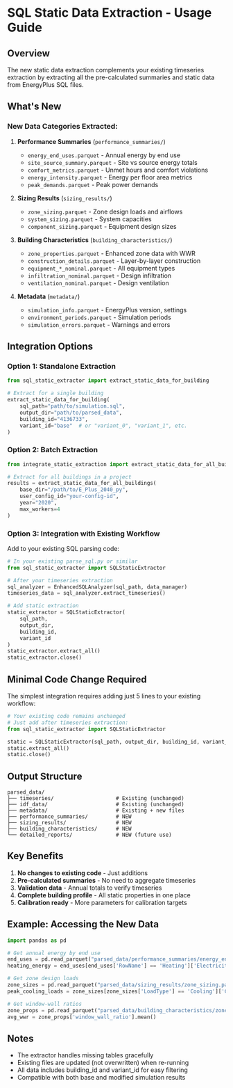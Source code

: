 # SQL Static Data Extraction - Usage Guide

## Overview
The new static data extraction complements your existing timeseries extraction by extracting all the pre-calculated summaries and static data from EnergyPlus SQL files.

## What's New

### New Data Categories Extracted:
1. **Performance Summaries** (`performance_summaries/`)
   - `energy_end_uses.parquet` - Annual energy by end use
   - `site_source_summary.parquet` - Site vs source energy totals
   - `comfort_metrics.parquet` - Unmet hours and comfort violations
   - `energy_intensity.parquet` - Energy per floor area metrics
   - `peak_demands.parquet` - Peak power demands

2. **Sizing Results** (`sizing_results/`)
   - `zone_sizing.parquet` - Zone design loads and airflows
   - `system_sizing.parquet` - System capacities
   - `component_sizing.parquet` - Equipment design sizes

3. **Building Characteristics** (`building_characteristics/`)
   - `zone_properties.parquet` - Enhanced zone data with WWR
   - `construction_details.parquet` - Layer-by-layer construction
   - `equipment_*_nominal.parquet` - All equipment types
   - `infiltration_nominal.parquet` - Design infiltration
   - `ventilation_nominal.parquet` - Design ventilation

4. **Metadata** (`metadata/`)
   - `simulation_info.parquet` - EnergyPlus version, settings
   - `environment_periods.parquet` - Simulation periods
   - `simulation_errors.parquet` - Warnings and errors

## Integration Options

### Option 1: Standalone Extraction
```python
from sql_static_extractor import extract_static_data_for_building

# Extract for a single building
extract_static_data_for_building(
    sql_path="path/to/simulation.sql",
    output_dir="path/to/parsed_data",
    building_id="4136733",
    variant_id="base"  # or "variant_0", "variant_1", etc.
)
```

### Option 2: Batch Extraction
```python
from integrate_static_extraction import extract_static_data_for_all_buildings

# Extract for all buildings in a project
results = extract_static_data_for_all_buildings(
    base_dir="/path/to/E_Plus_2040_py",
    user_config_id="your-config-id",
    year="2020",
    max_workers=4
)
```

### Option 3: Integration with Existing Workflow
Add to your existing SQL parsing code:

```python
# In your existing parse_sql.py or similar
from sql_static_extractor import SQLStaticExtractor

# After your timeseries extraction
sql_analyzer = EnhancedSQLAnalyzer(sql_path, data_manager)
timeseries_data = sql_analyzer.extract_timeseries()

# Add static extraction
static_extractor = SQLStaticExtractor(
    sql_path,
    output_dir,
    building_id,
    variant_id
)
static_extractor.extract_all()
static_extractor.close()
```

## Minimal Code Change Required

The simplest integration requires adding just 5 lines to your existing workflow:

```python
# Your existing code remains unchanged
# Just add after timeseries extraction:
from sql_static_extractor import SQLStaticExtractor

static = SQLStaticExtractor(sql_path, output_dir, building_id, variant_id)
static.extract_all()
static.close()
```

## Output Structure
```
parsed_data/
├── timeseries/                    # Existing (unchanged)
├── idf_data/                      # Existing (unchanged)
├── metadata/                      # Existing + new files
├── performance_summaries/         # NEW
├── sizing_results/                # NEW
├── building_characteristics/      # NEW
└── detailed_reports/              # NEW (future use)
```

## Key Benefits
1. **No changes to existing code** - Just additions
2. **Pre-calculated summaries** - No need to aggregate timeseries
3. **Validation data** - Annual totals to verify timeseries
4. **Complete building profile** - All static properties in one place
5. **Calibration ready** - More parameters for calibration targets

## Example: Accessing the New Data
```python
import pandas as pd

# Get annual energy by end use
end_uses = pd.read_parquet("parsed_data/performance_summaries/energy_end_uses.parquet")
heating_energy = end_uses[end_uses['RowName'] == 'Heating']['Electricity'].values[0]

# Get zone design loads
zone_sizes = pd.read_parquet("parsed_data/sizing_results/zone_sizing.parquet")
peak_cooling_loads = zone_sizes[zone_sizes['LoadType'] == 'Cooling']['CalcDesLoad']

# Get window-wall ratios
zone_props = pd.read_parquet("parsed_data/building_characteristics/zone_properties.parquet")
avg_wwr = zone_props['window_wall_ratio'].mean()
```

## Notes
- The extractor handles missing tables gracefully
- Existing files are updated (not overwritten) when re-running
- All data includes building_id and variant_id for easy filtering
- Compatible with both base and modified simulation results